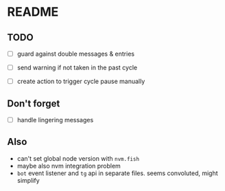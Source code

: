 # README

## TODO
- [ ] guard against double messages & entries
- [ ] send warning if not taken in the past cycle
- [ ] create action to trigger cycle pause manually


## Don't forget
- [ ] handle lingering messages 


## Also
- can't set global node version with `nvm.fish`
- maybe also nvm integration problem
- `bot` event listener and `tg` api in separate files. seems convoluted, might simplify